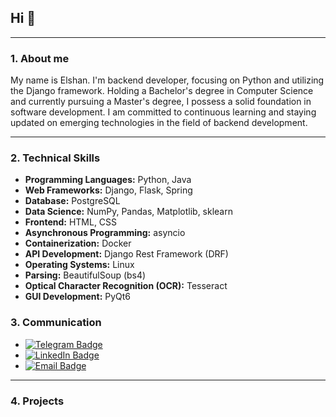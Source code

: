 ## Hi 👋
---
### 1. About me

<p>My name is Elshan. I'm backend developer, focusing on Python and utilizing the Django framework. Holding a Bachelor's degree in Computer Science and currently pursuing a Master's degree, I possess a solid foundation in software development. I am committed to continuous learning and staying updated on emerging technologies in the field of backend development.</p>

---

### 2. Technical Skills

- **Programming Languages:** Python, Java
- **Web Frameworks:** Django, Flask, Spring
- **Database:** PostgreSQL
- **Data Science:** NumPy, Pandas, Matplotlib, sklearn
- **Frontend:** HTML, CSS
- **Asynchronous Programming:** asyncio
- **Containerization:** Docker
- **API Development:** Django Rest Framework (DRF)
- **Operating Systems:** Linux
- **Parsing:** BeautifulSoup (bs4)
- **Optical Character Recognition (OCR):** Tesseract
- **GUI Development:** PyQt6
### 3. Communication

- [![Telegram Badge](https://img.shields.io/badge/-Telegram-blue?style=flat&logo=Telegram&logoColor=white)](https://t.me/Flauler)
- [![LinkedIn Badge](https://img.shields.io/badge/LinkedIn-0077B5?style=flat&logo=linkedin&logoColor=white)](https://www.linkedin.com/in/egrq/)
- [![Email Badge](https://img.shields.io/badge/Email-elshan.elshan.82%40gmail.com-green)](mailto:elshan.elshan.82@gmail.com)


---

### 4. Projects



